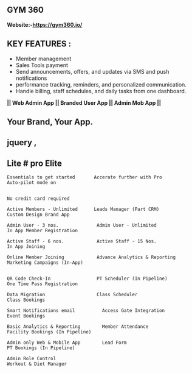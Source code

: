 ## GYM 360

<!-- 5* -->

<!-- tvm -->

**Website:-https://gym360.io/**

## KEY FEATURES :
   - Member management
   - Sales Tools payment
   - Send announcements, offers, and updates via SMS and push notifications
   - performance tracking, reminders, and personalized communication.
   - Handle billing, staff schedules, and daily tasks from one dashboard.


   **|| Web Admin App || Branded User App || Admin Mob App ||**

   ## Your Brand, Your App.

   ## jquery ,  

   
   
## Lite                             # pro                                    Elite


    Essentials to get started       Accerate further with Pro               Auto-pilot mode on


    No credit card required      

    Active Members - Unlimited      Leads Manager (Part CRM)                   Custom Design Brand App

    Admin User - 3 nos.              Admin User - Unlimited                     In App Member Registration

    Active Staff - 6 nos.            Active Staff - 15 Nos.                         In App Joining

    Online Member Joining            Advance Analytics & Reporting                  Marketing Campaigns (In-App)


    QR Code Check-In                 PT Scheduler (In Pipeline)                 One Time Pass Registration

    Data Migration                   Class Scheduler                            Class Bookings

    Smart Notifications email          Access Gate Integration                  Event Bookings

    Basic Analytics & Reporting        Member Attendance                        Facility Bookings (In Pipeline)

    Admin only Web & Mobile App        Lead Form                                 PT Bookings (In Pipeline)

    Admin Role Control                                                           Workout & Diet Manager





